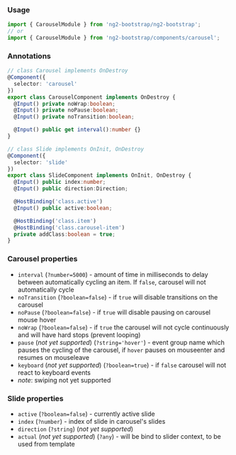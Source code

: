 ### Usage
```typescript
import { CarouselModule } from 'ng2-bootstrap/ng2-bootstrap';
// or
import { CarouselModule } from 'ng2-bootstrap/components/carousel';
```

### Annotations
```typescript
// class Carousel implements OnDestroy
@Component({
  selector: 'carousel'
})
export class CarouselComponent implements OnDestroy {
  @Input() private noWrap:boolean;
  @Input() private noPause:boolean;
  @Input() private noTransition:boolean;

  @Input() public get interval():number {}
}

// class Slide implements OnInit, OnDestroy
@Component({
  selector: 'slide'
})
export class SlideComponent implements OnInit, OnDestroy {
  @Input() public index:number;
  @Input() public direction:Direction;

  @HostBinding('class.active')
  @Input() public active:boolean;

  @HostBinding('class.item')
  @HostBinding('class.carousel-item')
  private addClass:boolean = true;
}
```

### Carousel properties
- `interval` (`?number=5000`) - amount of time in milliseconds to delay between automatically cycling an item. If `false`, carousel will not automatically cycle
- `noTransition` (`?boolean=false`) - if `true` will disable transitions on the carousel
- `noPause` (`?boolean=false`) - if `true` will disable pausing on carousel mouse hover
- `noWrap` (`?boolean=false`) - if `true` the carousel will not cycle continuously and will have hard stops (prevent looping)
- `pause` (*not yet supported*) (`?string='hover'`) - event group name which pauses the cycling of the carousel, if `hover` pauses on mouseenter and resumes on mouseleave
- `keyboard` (*not yet supported*) (`?boolean=true`) - if `false` carousel will not react to keyboard events
- *note*: swiping not yet supported

### Slide properties
- `active` (`?boolean=false`) - currently active slide
- `index` (`?number`) - index of slide in carousel's slides
- `direction` (`?string`) (*not yet supported*)
- `actual` (*not yet supported*) (`?any`) - will be bind to slider context, to be used from template
